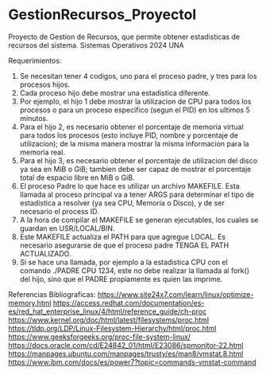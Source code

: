 # GestionRecursos_ProyectoI
Proyecto de Gestion de Recursos, que permite obtener estadisticas de recursos del sistema.
Sistemas Operativos 2024 UNA

Requerimientos:
1) Se necesitan tener 4 codigos, uno para el proceso padre, y tres para los procesos hijos.
2) Cada proceso hijo debe mostrar una estadistica diferente.
3) Por ejemplo, el hijo 1 debe mostrar la utilizacion de CPU para todos los procesos o para un proceso especifico (segun el PID) en los ultimos 5 minutos.
4) Para el hijo 2, es necesario obtener el porcentaje de memoria virtual para todos los procesos (esto incluye PID, nombre y porcentaje de utilizacion); de la misma manera mostrar la misma informacion para la memoria real.
5) Para el hijo 3, es necesario obtener el porcentaje de utilizacion del disco ya sea en MiB o GiB; tambien debe ser capaz de mostrar el porcentaje total de espacio libre en MiB o GiB.
6) El proceso Padre lo que hace es utilizar un archivo MAKEFILE. Esta llamada al proceso principal va a tener ARGS para determinar el tipo de estadistica a resolver (ya sea CPU, Memoria o Disco), y de ser necesario el process ID.
7) A la hora de compilar el MAKEFILE se generan ejecutables, los cuales se guardan en USR/LOCAL/BIN.
8) Este MAKEFILE actualiza el PATH para que agregue LOCAL. Es necesario asegurarse de que el proceso padre TENGA EL PATH ACTUALIZADO.
9) Si se hace una llamada, por ejemplo a la estadistica CPU con el comando ./PADRE CPU 1234, este no debe realizar la llamada al fork() del hijo, sino que el PADRE propiamente es quien las imprime.

Referencias Bibliograficas:
https://www.site24x7.com/learn/linux/optimize-memory.html
https://access.redhat.com/documentation/es-es/red_hat_enterprise_linux/4/html/reference_guide/ch-proc
https://www.kernel.org/doc/html/latest/filesystems/proc.html
https://tldp.org/LDP/Linux-Filesystem-Hierarchy/html/proc.html
https://www.geeksforgeeks.org/proc-file-system-linux/
https://docs.oracle.com/cd/E24842_01/html/E23086/spmonitor-22.html
https://manpages.ubuntu.com/manpages/trusty/es/man8/vmstat.8.html
https://www.ibm.com/docs/es/power7?topic=commands-vmstat-command

